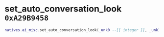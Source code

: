 # set_auto_conversation_look `0xA29B9458`

```lua
natives.ai_misc.set_auto_conversation_look(_unk0 --[[ integer ]], _unk1 --[[ integer ]])
```
